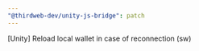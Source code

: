 ```yaml
---
"@thirdweb-dev/unity-js-bridge": patch
---
```


[Unity] Reload local wallet in case of reconnection (sw)

